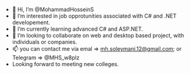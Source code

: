 - 👋 Hi, I’m @MohammadHosseinS
- 👀 I’m interested in job opprotunities associated with C# and .NET developement.
- 🌱 I’m currently learning advanced C# and ASP.NET.
- 💞️ I’m looking to collaborate on web and desktop based project, with individuals or companies.
- 📫 you can contact me via emal => mh.soleymani.12@gmail.com; or Telegram => @MHS_w8plz
- Looking forward to meeting new colleges.

<!---
MohammadHosseinS/MohammadHosseinS is a ✨ special ✨ repository because its `README.md` (this file) appears on your GitHub profile.
You can click the Preview link to take a look at your changes.
--->
